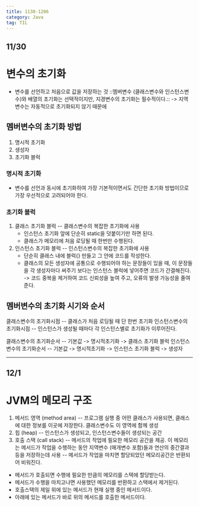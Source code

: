 ```yaml
---
title: 1130-1206
category: Java
tag: TIL
---
```


## 11/30
# 변수의 초기화
 * 변수를 선언하고 처음으로 값을 저장하는 것
::멤버변수 (클래스변수와 인스턴스변수)와 배열의 초기화는 선택적이지만, 지경변수의 초기화는 필수적이다.::
-> 지역변수는 자동적으로 초기화되지 않기 때문에

## 멤버변수의 초기화 방법
1. 명시적 초기화
2. 생성자
3. 초기화 블럭

### 명시적 초기화
* 변수를 선언과 동시에 초기화하여 가장 기본적이면서도 간단한 초기화 방법이므로 가장 우선적으로 고려되어야 한다.

### 초기화 블럭
1. 클래스 초기화 블럭 -- 클래스변수의 복잡한 초기화에 사용
	* 인스턴스  초기화 앞에 단순히 static을 덧붙이기만 하면 된다.
	* 클래스가 메모리에 처음 로딩될 때 한번만 수행된다.
2. 인스턴스 초기화 블럭 -- 인스턴스변수의 복잡한 초기화에 사용
	* 단순히 클래스 내에 블럭{} 만들고 그 안에 코드를 작성한다.
	* 클래스의 모든 생성자에 공통으로 수행되어야 하는 문장들이 있을 때, 이 문장들을 각 생성자마다 써주기 보다는 인스턴스 블럭에 넣어주면 코드가 간결해진다.
-> 코드 중복을 제거하여 코드 신뢰성을 높여 주고, 오류의 발생 가능성을 줄여준다.

## 멤버변수의 초기화 시기와 순서
클래스변수의 초기화시점 -- 클래스가 처음 로딩될 때 단 한번 초기화
인스턴스변수의 초기화시점 -- 인스턴스가 생성될 때마다 각 인스턴스별로 초기화가 이루어진다.

클래스변수의 초기화순서 -- 기본값 -> 명시적초기화 -> 클래스 초기화 블럭
인스턴스변수의 초기화순서 -- 기본값 -> 명시적초기화 -> 인스턴스 초기화 블럭 -> 생성자

---
## 12/1
# JVM의 메모리 구조
1. 메서드 영역 (method area)
-- 프로그램 실행 중 어떤 클래스가 사용되면, 클래스에 대한 정보를 이곳에 저장한다. 클래스변수도 이 영역에 함께 생성
2. 힙 (heap)
-- 인스턴스가 생성되고, 인스턴스변수들이 생성되는 공간
3. 호출 스택 (call stack)
-- 메서드의 작업에 필요한 메모리 공간을 제공. 이 메모리는 메서드가 작업을 수행하는 동안 지역변수 (매개변수 포함)들과 연산의 중간결과 등을 저장하는데 사용
-- 메서드가 작업을 마치면 할당되었던 메모리공간은 반환되어 비워진다.


* 메서드가 호출되면 수행에 필요한 만큼의 메모리를 스택에 할당받는다.
* 메서드가 수행을 마치고나면 사용했던 메모리를 반환하고 스택에서 제거된다.
* 호출스택의 제일 위에 있는 메서드가 현재 실행 중인 메서드이다.
* 아래에 있는 메서드가 바로 위의 메서드를 호출한 메서드이다.